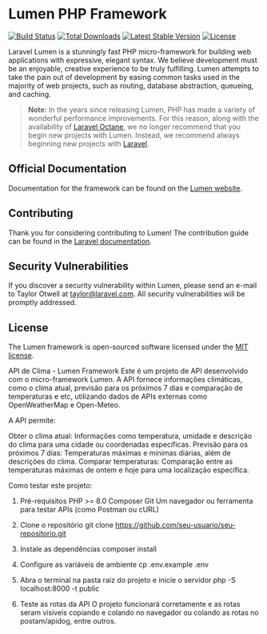 # Lumen PHP Framework

[![Build Status](https://travis-ci.org/laravel/lumen-framework.svg)](https://travis-ci.org/laravel/lumen-framework)
[![Total Downloads](https://img.shields.io/packagist/dt/laravel/lumen-framework)](https://packagist.org/packages/laravel/lumen-framework)
[![Latest Stable Version](https://img.shields.io/packagist/v/laravel/lumen-framework)](https://packagist.org/packages/laravel/lumen-framework)
[![License](https://img.shields.io/packagist/l/laravel/lumen)](https://packagist.org/packages/laravel/lumen-framework)

Laravel Lumen is a stunningly fast PHP micro-framework for building web applications with expressive, elegant syntax. We believe development must be an enjoyable, creative experience to be truly fulfilling. Lumen attempts to take the pain out of development by easing common tasks used in the majority of web projects, such as routing, database abstraction, queueing, and caching.

> **Note:** In the years since releasing Lumen, PHP has made a variety of wonderful performance improvements. For this reason, along with the availability of [Laravel Octane](https://laravel.com/docs/octane), we no longer recommend that you begin new projects with Lumen. Instead, we recommend always beginning new projects with [Laravel](https://laravel.com).

## Official Documentation

Documentation for the framework can be found on the [Lumen website](https://lumen.laravel.com/docs).

## Contributing

Thank you for considering contributing to Lumen! The contribution guide can be found in the [Laravel documentation](https://laravel.com/docs/contributions).

## Security Vulnerabilities

If you discover a security vulnerability within Lumen, please send an e-mail to Taylor Otwell at taylor@laravel.com. All security vulnerabilities will be promptly addressed.

## License

The Lumen framework is open-sourced software licensed under the [MIT license](https://opensource.org/licenses/MIT).

API de Clima - Lumen Framework
Este é um projeto de API desenvolvido com o micro-framework Lumen. A API fornece informações climáticas, como o clima atual, previsão para os próximos 7 dias e comparação de temperaturas e etc, utilizando dados de APIs externas como OpenWeatherMap e Open-Meteo.

A API permite:

Obter o clima atual: Informações como temperatura, umidade e descrição do clima para uma cidade ou coordenadas específicas.
Previsão para os próximos 7 dias: Temperaturas máximas e mínimas diárias, além de descrições do clima.
Comparar temperaturas: Comparação entre as temperaturas máximas de ontem e hoje para uma localização específica.

Como testar este projeto:

1. Pré-requisitos
PHP >= 8.0
Composer
Git
Um navegador ou ferramenta para testar APIs (como Postman ou cURL)

2. Clone o repositório
git clone https://github.com/seu-usuario/seu-repositorio.git

3. Instale as dependências
composer install

4. Configure as variáveis de ambiente
cp .env.example .env 

5. Abra o terminal na pasta raíz do projeto e inicie o servidor
php -S localhost:8000 -t public

6. Teste as rotas da API
O projeto funcionará corretamente e as rotas seram visíveis copiando e colando no navegador ou colando as rotas no postam/apidog, entre outros.
